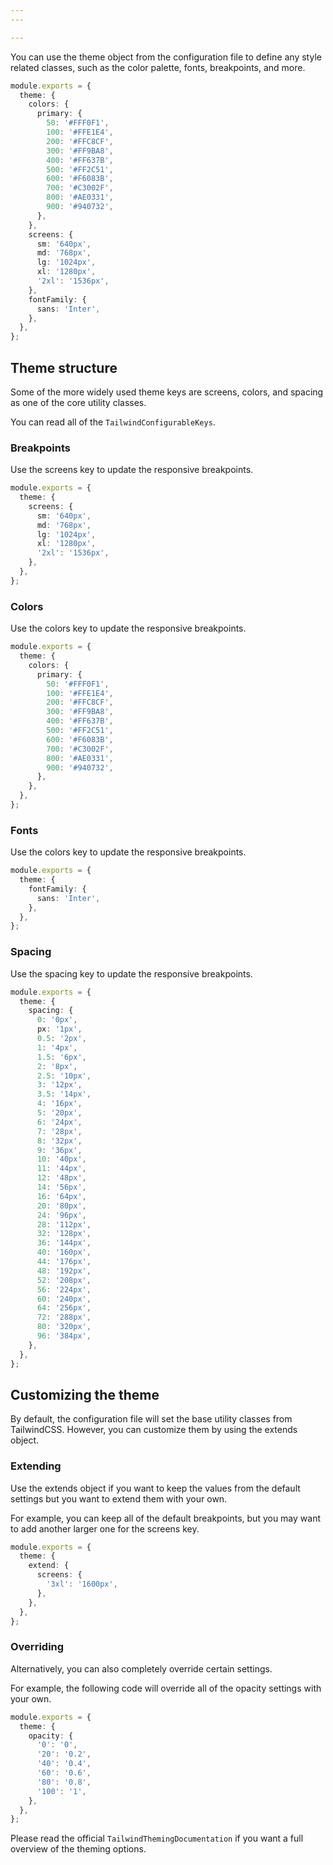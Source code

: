 ```yaml
---
---

---
```


You can use the theme object from the configuration file to define any style related classes, such as the color palette, fonts, breakpoints, and more.

```typescript
module.exports = {
  theme: {
    colors: {
      primary: {
        50: '#FFF0F1',
        100: '#FFE1E4',
        200: '#FFC8CF',
        300: '#FF9BA8',
        400: '#FF637B',
        500: '#FF2C51',
        600: '#F6083B',
        700: '#C3002F',
        800: '#AE0331',
        900: '#940732',
      },
    },
    screens: {
      sm: '640px',
      md: '768px',
      lg: '1024px',
      xl: '1280px',
      '2xl': '1536px',
    },
    fontFamily: {
      sans: 'Inter',
    },
  },
};
```

## Theme structure

Some of the more widely used <span class="docs highlight">theme</span> keys are <span class="docs highlight">screens</span>, <span class="docs highlight">colors</span>, and <span class="docs highlight">spacing</span> as one of the core utility classes.

You can read all of the `TailwindConfigurableKeys`.

### Breakpoints

Use the <span class="docs highlight">screens</span> key to update the responsive breakpoints.

```typescript
module.exports = {
  theme: {
    screens: {
      sm: '640px',
      md: '768px',
      lg: '1024px',
      xl: '1280px',
      '2xl': '1536px',
    },
  },
};
```

### Colors

Use the <span class="docs highlight">colors</span> key to update the responsive breakpoints.

```typescript
module.exports = {
  theme: {
    colors: {
      primary: {
        50: '#FFF0F1',
        100: '#FFE1E4',
        200: '#FFC8CF',
        300: '#FF9BA8',
        400: '#FF637B',
        500: '#FF2C51',
        600: '#F6083B',
        700: '#C3002F',
        800: '#AE0331',
        900: '#940732',
      },
    },
  },
};
```

### Fonts

Use the <span class="docs highlight">colors</span> key to update the responsive breakpoints.

```typescript
module.exports = {
  theme: {
    fontFamily: {
      sans: 'Inter',
    },
  },
};
```

### Spacing

Use the <span class="docs highlight">spacing</span> key to update the responsive breakpoints.

```typescript
module.exports = {
  theme: {
    spacing: {
      0: '0px',
      px: '1px',
      0.5: '2px',
      1: '4px',
      1.5: '6px',
      2: '8px',
      2.5: '10px',
      3: '12px',
      3.5: '14px',
      4: '16px',
      5: '20px',
      6: '24px',
      7: '28px',
      8: '32px',
      9: '36px',
      10: '40px',
      11: '44px',
      12: '48px',
      14: '56px',
      16: '64px',
      20: '80px',
      24: '96px',
      28: '112px',
      32: '128px',
      36: '144px',
      40: '160px',
      44: '176px',
      48: '192px',
      52: '208px',
      56: '224px',
      60: '240px',
      64: '256px',
      72: '288px',
      80: '320px',
      96: '384px',
    },
  },
};
```

## Customizing the theme

By default, the configuration file will set the base utility classes from TailwindCSS. However, you can customize them by using the extends object.

### Extending

Use the <span class="docs highlight">extends</span> object if you want to keep the values from the default settings but you want to extend them with your own.

For example, you can keep all of the default breakpoints, but you may want to add another larger one for the screens key.

```typescript
module.exports = {
  theme: {
    extend: {
      screens: {
        '3xl': '1600px',
      },
    },
  },
};
```

### Overriding

Alternatively, you can also completely override certain settings.

For example, the following code will override all of the <span class="docs highlight">opacity</span> settings with your own.

```typescript
module.exports = {
  theme: {
    opacity: {
      '0': '0',
      '20': '0.2',
      '40': '0.4',
      '60': '0.6',
      '80': '0.8',
      '100': '1',
    },
  },
};
```

Please read the official `TailwindThemingDocumentation` if you want a full overview of the theming options.
